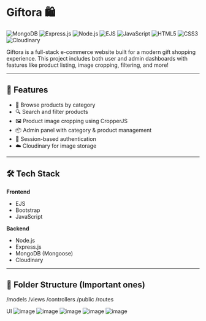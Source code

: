 # Giftora 🛍️

![MongoDB](https://img.shields.io/badge/MongoDB-47A248?style=for-the-badge&logo=mongodb&logoColor=white)
![Express.js](https://img.shields.io/badge/Express.js-404D59?style=for-the-badge&logo=express&logoColor=white)
![Node.js](https://img.shields.io/badge/Node.js-339933?style=for-the-badge&logo=nodedotjs&logoColor=white)
![EJS](https://img.shields.io/badge/EJS-303030?style=for-the-badge&logo=ejs&logoColor=white)
![JavaScript](https://img.shields.io/badge/JavaScript-F7DF1E?style=for-the-badge&logo=javascript&logoColor=black)
![HTML5](https://img.shields.io/badge/HTML5-E34F26?style=for-the-badge&logo=html5&logoColor=white)
![CSS3](https://img.shields.io/badge/CSS3-1572B6?style=for-the-badge&logo=css3&logoColor=white)
![Cloudinary](https://img.shields.io/badge/Cloudinary-3448C5?style=for-the-badge&logo=cloudinary&logoColor=white)

Giftora is a full-stack e-commerce website built for a modern gift shopping experience. This project includes both user and admin dashboards with features like product listing, image cropping, filtering, and more!

---

## 🚀 Features

- 🛒 Browse products by category
- 🔍 Search and filter products
- 🖼️ Product image cropping using CropperJS
- 📦 Admin panel with category & product management
- 🔐 Session-based authentication
- ☁️ Cloudinary for image storage

---

## 🛠️ Tech Stack

**Frontend**

- EJS
- Bootstrap
- JavaScript

**Backend**

- Node.js
- Express.js
- MongoDB (Mongoose)
- Cloudinary

---

## 📂 Folder Structure (Important ones)

/models
/views
/controllers
/public
/routes

UI
![image](https://github.com/user-attachments/assets/83d6f6a1-2a5b-4bb0-b052-6615f2bdf1c5)
![image](https://github.com/user-attachments/assets/def6c542-1af8-44ef-a888-021d5477a74d)
![image](https://github.com/user-attachments/assets/6a61a684-b491-4280-ad20-80c1bb463602)
![image](https://github.com/user-attachments/assets/c215c1ab-3e87-4e94-92be-5a6924f9e0b7)
![image](https://github.com/user-attachments/assets/b8f1fd54-3d56-4dfc-80ed-d2e7bfd0a281)
